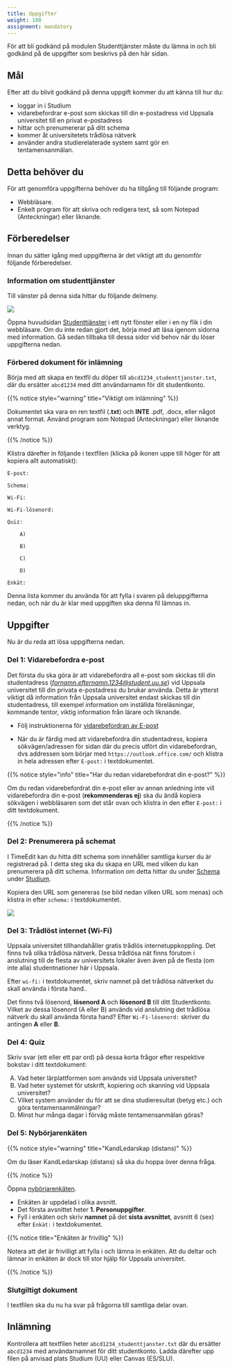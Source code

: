 ```yaml
---
title: Uppgifter
weight: 100
assignment: mandatory
---
```


För att bli godkänd på modulen Studenttjänster måste du lämna in och bli godkänd
på de uppgifter som beskrivs på den här sidan.

## Mål

Efter att du blivit godkänd på denna uppgift kommer du att känna till hur du:

- loggar in i Studium
- vidarebefordrar e-post som skickas till din e-postadress vid Uppsala
universitet till en privat e-postadress
- hittar och prenumererar på ditt schema
- kommer åt universitetets trådlösa nätverk
- använder andra studierelaterade system samt gör en tentamensanmälan.

<!---
Tittat på en frivillig enkät
-->

## Detta behöver du

För att genomföra uppgifterna behöver du ha tillgång till följande program:

- Webbläsare.
- Enkelt program för att skriva och redigera text, så som Notepad (Anteckningar) eller liknande.

## Förberedelser

Innan du sätter igång med uppgifterna är det viktigt att du genomför följande förberedelser.

### Information om studenttjänster

Till vänster på denna sida hittar du följande delmeny.

![](/images/2025/studenttjanster/assignment/uppgifter_navigation.png?width=533px)

Öppna huvudsidan [Studenttjänster](../student-services) i ett
nytt fönster eller i en ny flik i din webbläsare. Om du inte redan gjort det, börja
med att läsa igenom sidorna med information. Gå sedan tillbaka till dessa
sidor vid behov när du löser uppgifterna nedan.

### Förbered dokument för inlämning

Börja med att skapa en textfil du döper till `abcd1234_studenttjanster.txt`, där du
ersätter `abcd1234` med ditt användarnamn för dit studentkonto.

{{% notice style="warning" title="Viktigt om inlämning" %}}

Dokumentet ska vara en ren textfil (**.txt**) och **INTE** .pdf, .docx, eller
något annat format. Använd program som Notepad (Anteckningar) eller liknande
verktyg.

{{% /notice %}}

Klistra därefter in följande i textfilen (klicka på ikonen <span
class="copy-to-clipboard"></span> uppe till höger för att kopiera allt
automatiskt):


``` text
E-post:

Schema:

Wi-Fi:

Wi-Fi-lösenord:

Quiz:

    A)

    B)

    C)

    D)

Enkät:

```

Denna lista kommer du använda för att fylla i svaren på deluppgifterna nedan, och
när du är klar med uppgiften ska denna fil lämnas in.


## Uppgifter

Nu är du reda att lösa uppgifterna nedan.



### Del 1: Vidarebefordra e-post

Det första du ska göra är att vidarebefordra all e-post som skickas till din
studentadress (*fornamn.efternamn.1234@student.uu.se*) vid Uppsala universitet
till din privata e-postadress du brukar använda. Detta är ytterst viktigt då
information från Uppsala universitet endast skickas till din studentadress, till
exempel information om inställda föreläsningar, kommande tentor, viktig information från lärare och liknande.

- Följ instruktionerna för [vidarebefordran av E-post](../email/#Vidarebefordran)

- När du är färdig med att vidarebefordra din studentadress, kopiera
sökvägen/adressen för sidan där du precis utfört din vidarebefordran, dvs
addressen som börjar med `https://outlook.office.com/`  och klistra
in hela adressen efter `E-post:` i textdokumentet.

{{% notice style="info" title="Har du redan vidarebefordrat din e-post?" %}}

Om du redan vidarebefordrat din e-post eller av annan anledning inte vill
vidarebefordra din e-post (**rekommenderas ej**) ska du ändå kopiera sökvägen i
webbläsaren som det står ovan och klistra in den efter `E-post:` i ditt
textdokument.

{{% /notice %}}


### Del 2: Prenumerera på schemat

I TimeEdit kan du hitta ditt schema som innehåller samtliga kurser du är
registrerad på. I detta steg ska du skapa en URL med vilken du kan prenumerera på ditt schema.
Information om detta hittar du under [Schema](../studium/#schema) under [Studium](../studium).

Kopiera den URL som genereras
(se bild nedan vilken URL som menas) och klistra in efter `schema:` i
textdokumentet.

![](/images/2024/studenttjanster/assignment/del2.png)

### Del 3: Trådlöst internet (Wi-Fi)

Uppsala universitet tillhandahåller gratis trådlös internetuppkoppling. Det
finns två olika trådlösa nätverk. Dessa trådlösa nät finns förutom i
anslutning till de flesta av universitets lokaler även även på de flesta (om
inte alla) studentnationer här i Uppsala.

Efter `wi-fi:` i textdokumentet, skriv namnet på det trådlösa nätverket du skall
använda i första hand..

Det finns två lösenord, **lösenord A** och **lösenord B** till ditt
Studentkonto. Vilket av dessa lösenord (A eller B) används vid anslutning det
trådlösa nätverk du skall använda första hand? Efter `Wi-Fi-lösenord:` skriver
du antingen **A** eller **B**.

### Del 4: Quiz

Skriv svar (ett eller ett par ord) på dessa korta frågor efter respektive
bokstav i ditt textdokument:

<ol type="A">

<li>
    Vad heter lärplattformen som används vid Uppsala universitet?
</li>

<li>
    Vad heter systemet för utskrift, kopiering och skanning vid Uppsala
    universitet?
</li>

<li>
    Vilket system använder du för att se dina studieresultat (betyg etc.) och göra tentamensanmälningar?
</li>


<li>
    Minst hur många dagar i förväg måste tentamensanmälan göras?
</li>


</ol>

### Del 5: Nybörjarenkäten


{{% notice style="warning" title="KandLedarskap (distans)" %}}

Om du läser KandLedarskap (distans) så ska du hoppa över denna fråga.

{{% /notice %}}
 
Öppna [nybörjarenkäten](https://doit.medfarm.uu.se/bin/kurt3/kurt/8870464).

- Enkäten är uppdelad i olika avsnitt.
- Det första avsnittet heter **1. Personuppgifter**.
- Fyll i enkäten och skriv **namnet** på det **sista avsnittet**, avsnitt 6 (sex) efter `Enkät:` i textdokumentet.

{{% notice title="Enkäten är frivillig" %}}

Notera att det är frivilligt att fylla i och lämna in enkäten. Att du deltar och
lämnar in enkäten är dock till stor hjälp för Uppsala universitet.

{{% /notice %}}

<!--
### Del 6: En enkät till 

Öppna [Broadening Participation in Computing Education study](https://doit.medfarm.uu.se/bin/kurt3/kurt/95879).

- Det är frivilligt men värdefullt för universitetet om du tar dig tid att fylla i och skicka in även denna enkät. 
- Namnet till trots så riktar sig inte denna enkät enbart till de som studerar data/it. Svar från studenter på olika progam är viktiga.
- Hur många frågor består denna enkät av? Skriv svaret efter `Enkät 2: ` i textdokumentet.

-->

### Slutgiltigt dokument

I textfilen ska du nu ha svar på frågorna till samtliga delar ovan.


## Inlämning

Kontrollera att textfilen heter `abcd1234_studenttjanster.txt` där du ersätter
`abcd1234` med användarnamnet för ditt studentkonto. Ladda därefter upp filen på
anvisad plats Studium (UU) eller Canvas (ES/SLU). 


